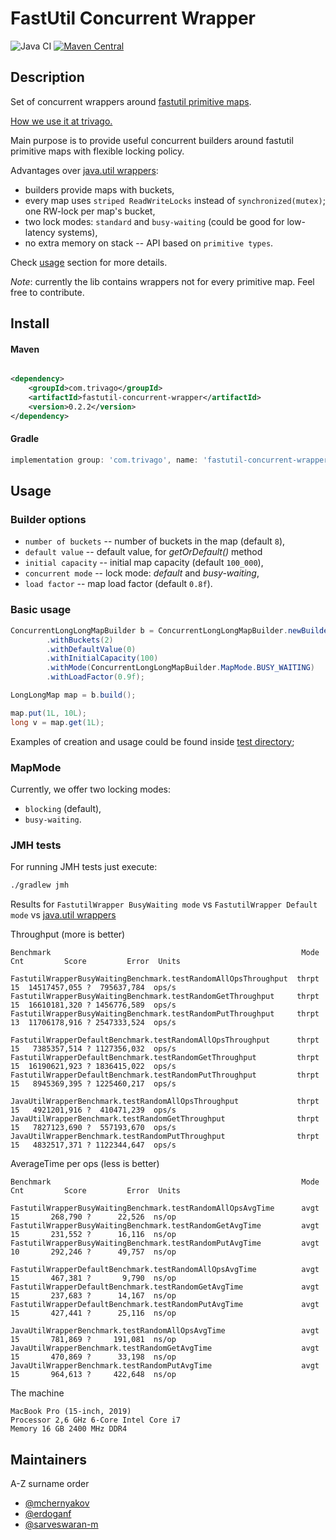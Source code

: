 # FastUtil Concurrent Wrapper

![Java CI](https://github.com/magicprinc/fastutil-concurrent-wrapper/actions/workflows/gradle.yml/badge.svg)
[![Maven Central](https://maven-badges.herokuapp.com/maven-central/com.trivago/fastutil-concurrent-wrapper/badge.svg?style=plastic)](https://maven-badges.herokuapp.com/maven-central/com.trivago/fastutil-concurrent-wrapper/)

## Description

Set of concurrent wrappers around [fastutil primitive maps](https://github.com/vigna/fastutil).

[How we use it at trivago.](https://tech.trivago.com/post/2022-03-09-why-and-how-we-use-primitive-maps)

Main purpose is to provide useful concurrent builders around 
fastutil primitive maps with flexible locking policy.

Advantages over [java.util wrappers](https://docs.oracle.com/javase/tutorial/collections/implementations/wrapper.html):

- builders provide maps with buckets,
- every map uses `striped ReadWriteLocks` instead of `synchronized(mutex)`; one RW-lock per map's bucket, 
- two lock modes: `standard` and `busy-waiting` (could be good for low-latency systems),
- no extra memory on stack -- API based on `primitive types`.

Check [usage](#usage) section for more details.

_Note_: currently the lib contains wrappers not for every primitive map. Feel free to contribute.

## Install

#### Maven

```xml

<dependency>
    <groupId>com.trivago</groupId>
    <artifactId>fastutil-concurrent-wrapper</artifactId>
    <version>0.2.2</version>
</dependency>
```

#### Gradle

```groovy
implementation group: 'com.trivago', name: 'fastutil-concurrent-wrapper', version: '0.2.2'
```

## Usage

### Builder options
- `number of buckets` -- number of buckets in the map (default `8`),
- `default value` -- default value, for _getOrDefault()_ method
- `initial capacity` -- initial map capacity (default `100_000`),
- `concurrent mode` -- lock mode: _default_ and _busy-waiting_,
- `load factor` -- map load factor (default `0.8f`).

### Basic usage

```java
ConcurrentLongLongMapBuilder b = ConcurrentLongLongMapBuilder.newBuilder()
        .withBuckets(2)
        .withDefaultValue(0)
        .withInitialCapacity(100)
        .withMode(ConcurrentLongLongMapBuilder.MapMode.BUSY_WAITING)
        .withLoadFactor(0.9f);

LongLongMap map = b.build();

map.put(1L, 10L);
long v = map.get(1L);

```

Examples of creation and usage could be found inside 
[test directory](https://github.com/trivago/fastutil-concurrent-wrapper/tree/master/src/test/java/com/trivago/fastutilconcurrentwrapper);

### MapMode

Currently, we offer two locking modes:

- `blocking` (default),
- `busy-waiting`.

### JMH tests

For running JMH tests just execute:
```bash
./gradlew jmh
```

Results for `FastutilWrapper BusyWaiting mode` vs `FastutilWrapper Default mode` vs [java.util wrappers](https://docs.oracle.com/javase/tutorial/collections/implementations/wrapper.html)

Throughput (more is better)

```shell
Benchmark                                                        Mode  Cnt         Score         Error  Units

FastutilWrapperBusyWaitingBenchmark.testRandomAllOpsThroughput  thrpt   15  14517457,055 ?  795637,784  ops/s
FastutilWrapperBusyWaitingBenchmark.testRandomGetThroughput     thrpt   15  16610181,320 ? 1456776,589  ops/s
FastutilWrapperBusyWaitingBenchmark.testRandomPutThroughput     thrpt   13  11706178,916 ? 2547333,524  ops/s

FastutilWrapperDefaultBenchmark.testRandomAllOpsThroughput      thrpt   15   7385357,514 ? 1127356,032  ops/s
FastutilWrapperDefaultBenchmark.testRandomGetThroughput         thrpt   15  16190621,923 ? 1836415,022  ops/s
FastutilWrapperDefaultBenchmark.testRandomPutThroughput         thrpt   15   8945369,395 ? 1225460,217  ops/s

JavaUtilWrapperBenchmark.testRandomAllOpsThroughput             thrpt   15   4921201,916 ?  410471,239  ops/s
JavaUtilWrapperBenchmark.testRandomGetThroughput                thrpt   15   7827123,690 ?  557193,670  ops/s
JavaUtilWrapperBenchmark.testRandomPutThroughput                thrpt   15   4832517,371 ? 1122344,647  ops/s
```
AverageTime per ops (less is better)

```shell
Benchmark                                                        Mode  Cnt         Score         Error  Units

FastutilWrapperBusyWaitingBenchmark.testRandomAllOpsAvgTime      avgt   15       268,790 ?      22,526  ns/op
FastutilWrapperBusyWaitingBenchmark.testRandomGetAvgTime         avgt   15       231,552 ?      16,116  ns/op
FastutilWrapperBusyWaitingBenchmark.testRandomPutAvgTime         avgt   10       292,246 ?      49,757  ns/op

FastutilWrapperDefaultBenchmark.testRandomAllOpsAvgTime          avgt   15       467,381 ?       9,790  ns/op
FastutilWrapperDefaultBenchmark.testRandomGetAvgTime             avgt   15       237,683 ?      14,167  ns/op
FastutilWrapperDefaultBenchmark.testRandomPutAvgTime             avgt   15       427,441 ?      25,116  ns/op

JavaUtilWrapperBenchmark.testRandomAllOpsAvgTime                 avgt   15       781,869 ?     191,081  ns/op
JavaUtilWrapperBenchmark.testRandomGetAvgTime                    avgt   15       470,869 ?      33,198  ns/op
JavaUtilWrapperBenchmark.testRandomPutAvgTime                    avgt   15       964,613 ?     422,648  ns/op
```

The machine
```shell
MacBook Pro (15-inch, 2019)
Processor 2,6 GHz 6-Core Intel Core i7
Memory 16 GB 2400 MHz DDR4
```

## Maintainers
A-Z surname order

- [@mchernyakov](https://github.com/mchernyakov)
- [@erdoganf](https://github.com/erdoganf)
- [@sarveswaran-m](https://github.com/sarveswaran-m)
